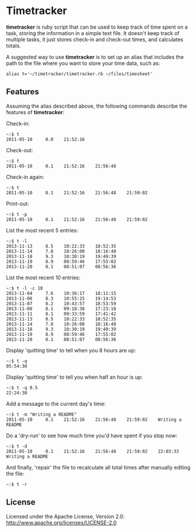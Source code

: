 Timetracker
===========

**timetracker** is ruby script that can be used to keep track of time spent on a task, storing the information in a simple text file.  It doesn't keep track of multiple tasks, it just stores check-in and check-out times, and calculates totals.

A suggested way to use **timetracker** is to set up an alias that includes the path to the file where you want to store your time data, such as:

    alias t='~/timetracker/timetracker.rb ~/files/timesheet'

Features
--------

Assuming the alias described above, the following commands describe the features of **timetracker**:

Check-in:

    ~:$ t
    2011-05-10     0.0    21:52:16

Check-out:

    ~:$ t
    2011-05-10     0.1    21:52:16    21:56:48

Check-in again:

    ~:$ t
    2011-05-10     0.1    21:52:16    21:56:48    21:59:02

Print-out:

    ~:$ t -p
    2011-05-10     0.1    21:52:16    21:56:48    21:59:02

List the most recent 5 entries:

    ~:$ t -l
    2013-11-13     8.5    10:22:33    18:52:35
    2013-11-14     7.8    10:26:00    18:16:40
    2013-11-18     9.3    10:30:19    19:49:39
    2013-11-19     8.9    08:59:46    17:55:02
    2013-11-20     0.1    08:51:07    08:56:36

List the most recent 10 entries:

    ~:$ t -l -c 10
    2013-11-04     7.6    10:36:17    18:11:15
    2013-11-06     8.3    10:55:15    19:14:53
    2013-11-07     8.2    10:43:57    18:53:59
    2013-11-08     8.1    09:18:38    17:23:18
    2013-11-11     8.1    09:33:59    17:41:42
    2013-11-13     8.5    10:22:33    18:52:35
    2013-11-14     7.8    10:26:00    18:16:40
    2013-11-18     9.3    10:30:19    19:49:39
    2013-11-19     8.9    08:59:46    17:55:02
    2013-11-20     0.1    08:51:07    08:56:36

Display 'quitting time' to tell when you 8 hours are up:

    ~:$ t -q
    05:54:30

Display 'quitting time' to tell you when half an hour is up:

    ~:$ t -q 0.5
    22:24:30

Add a message to the current day's time:

    ~:$ t -m "Writing a README"
    2011-05-10     0.1    21:52:16    21:56:48    21:59:02    Writing a README

Do a 'dry-run' to see how much time you'd have spent if you stop now:

    ~:$ t -d
    2011-05-10     0.1    21:52:16    21:56:48    21:59:02    22:03:33    Writing a README

And finally, 'repair' the file to recalculate all total times after manually editing the file:

    ~:$ t -r
    
License
--------
Licensed under the Apache License, Version 2.0: http://www.apache.org/licenses/LICENSE-2.0
